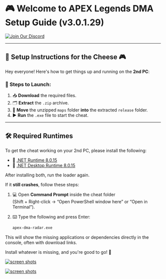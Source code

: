 # 🎮 Welcome to APEX Legends DMA Setup Guide (v3.0.1.29)

[![Join Our Discord](https://img.shields.io/badge/Join%20Us%20on%20Discord-5865F2?logo=discord&logoColor=white&style=for-the-badge)](https://discord.gg/SuQsrtaFFz)

---

## 📢 Setup Instructions for the Cheese 🎮

Hey everyone! Here's how to get things up and running on the **2nd PC**:

### 🧀 Steps to Launch:

1. 📥 **Download** the required files.
2. 🗂️ **Extract** the `.zip` archive.
3. 📁 **Move** the unzipped `maps` folder **into** the extracted `release` folder.
4. ▶️ **Run** the `.exe` file to start the cheat.

---

## 🛠️ Required Runtimes

To get the cheat working on your 2nd PC, please install the following:

- 🔹 [.NET Runtime 8.0.15](https://builds.dotnet.microsoft.com/dotnet/Runtime/8.0.15/dotnet-runtime-8.0.15-win-x64.exe)  
- 🔹 [.NET Desktop Runtime 8.0.15](https://builds.dotnet.microsoft.com/dotnet/WindowsDesktop/8.0.15/windowsdesktop-runtime-8.0.15-win-x64.exe)

After installing both, run the loader again.

If it **still crashes**, follow these steps:

1. 💻 Open **Command Prompt** inside the cheat folder  
   (Shift + Right-click → “Open PowerShell window here” or “Open in Terminal”).

2. ⌨️ Type the following and press Enter:
   ```bash
   apex-dma-radar.exe


This will show the missing applications or dependencies directly in the console, often with download links.

Install whatever is missing, and you're good to go! 🚀

[![screen shots](https://i.postimg.cc/X74Z8Nbr/358973463-10410fad-dcde-4e6a-b747-e8b2d5084e15.webp)](https://postimg.cc/bdVNYhdP)

[![screen shots](https://i.postimg.cc/zvSyr6nD/358973107-78e32c43-8265-477f-9034-5896184d6a37.webp)](https://postimg.cc/30N8jLSz)

